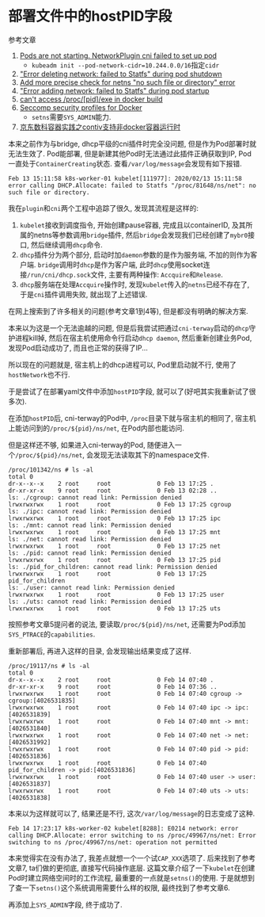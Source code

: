 # 部署文件中的hostPID字段

参考文章

1. [Pods are not starting. NetworkPlugin cni failed to set up pod](https://stackoverflow.com/questions/44305615/pods-are-not-starting-networkplugin-cni-failed-to-set-up-pod)
    - `kubeadm init --pod-network-cidr=10.244.0.0/16`指定`cidr`
2. ["Error deleting network: failed to Statfs" during pod shutdown](https://github.com/kubernetes/kubernetes/issues/57465)
3. [Add more precise check for netns "no such file or directory" error](https://github.com/kubernetes/kubernetes/pull/84157)
4. ["Error adding network: failed to Statfs" during pod startup](https://github.com/kubernetes/kubernetes/issues/72044)
5. [can't access /proc/[pid]/exe in docker build](https://github.com/moby/moby/issues/7147)
6. [Seccomp security profiles for Docker](https://docs.docker.com/engine/security/seccomp/)
    - `setns`需要`SYS_ADMIN`能力.
7. [京东数科容器实践之contiv支持非docker容器运行时](https://www.kubernetes.org.cn/5345.html)

本来之前作为与bridge, dhcp平级的cni插件时完全没问题, 但是作为Pod部署时就无法生效了. Pod能部署, 但是新建其他Pod时无法通过此插件正确获取到IP, Pod一直处于`ContainerCreating`状态. 查看`/var/log/message`会发现有如下报错.

```
Feb 13 15:11:58 k8s-worker-01 kubelet[111977]: 2020/02/13 15:11:58 error calling DHCP.Allocate: failed to Statfs "/proc/81648/ns/net": no such file or directory.
```

我在`plugin`和`cni`两个工程中追踪了很久, 发现其流程是这样的:

1. `kubelet`接收到调度指令, 开始创建pause容器, 完成且以containerID, 及其所属的netns等参数调用`bridge`插件, 然后`bridge`会发现我们已经创建了`mybr0`接口, 然后继续调用`dhcp`命令.
2. `dhcp`插件分为两个部分, 启动时加`daemon`参数的是作为服务端, 不加的则作为客户端. `bridge`调用时`dhcp`是作为客户端, 此时`dhcp`使用socket连接`/run/cni/dhcp.sock`文件, 主要有两种操作: `Accquire`和`Release`.
3. `dhcp`服务端在处理`Accquire`操作时, 发现`kubelet`传入的`netns`已经不存在了, 于是`cni`插件调用失败, 就出现了上述错误.

在网上搜索到了许多相关的问题(参考文章1到4等), 但是都没有明确的解决方案.

本来以为这是一个无法逾越的问题, 但是后我尝试把通过`cni-terway`启动的`dhcp`守护进程kill掉, 然后在宿主机使用命令行启动`dhcp daemon`, 然后重新创建业务Pod, 发现Pod启动成功了, 而且也正常的获得了IP...

所以现在的问题就是, 宿主机上的dhcp进程可以, Pod里启动就不行, 使用了`hostNetwork`也不行.

于是尝试了在部署yaml文件中添加`hostPID`字段, 就可以了(好吧其实我重新试了很多次).

在添加`hostPID`后, cni-terway的Pod中, `/proc`目录下就与宿主机的相同了, 宿主机上能访问到的`/proc/${pid}/ns/net`, 在Pod内部也能访问.

但是这样还不够, 如果进入cni-terway的Pod, 随便进入一个`/proc/${pid}/ns/net`, 会发现无法读取其下的namespace文件.

```console
/proc/101342/ns # ls -al
total 0
dr-x--x--x    2 root     root             0 Feb 13 17:25 .
dr-xr-xr-x    9 root     root             0 Feb 13 02:28 ..
ls: ./cgroup: cannot read link: Permission denied
lrwxrwxrwx    1 root     root             0 Feb 13 17:25 cgroup
ls: ./ipc: cannot read link: Permission denied
lrwxrwxrwx    1 root     root             0 Feb 13 17:25 ipc
ls: ./mnt: cannot read link: Permission denied
lrwxrwxrwx    1 root     root             0 Feb 13 17:25 mnt
ls: ./net: cannot read link: Permission denied
lrwxrwxrwx    1 root     root             0 Feb 13 17:25 net
ls: ./pid: cannot read link: Permission denied
lrwxrwxrwx    1 root     root             0 Feb 13 17:25 pid
ls: ./pid_for_children: cannot read link: Permission denied
lrwxrwxrwx    1 root     root             0 Feb 13 17:25 pid_for_children
ls: ./user: cannot read link: Permission denied
lrwxrwxrwx    1 root     root             0 Feb 13 17:25 user
ls: ./uts: cannot read link: Permission denied
lrwxrwxrwx    1 root     root             0 Feb 13 17:25 uts
```

按照参考文章5提问者的说法, 要读取`/proc/${pid}/ns/net`, 还需要为Pod添加`SYS_PTRACE`的`capabilities`. 

重新部署后, 再进入这样的目录, 会发现输出结果变成了这样.

```console
/proc/19117/ns # ls -al
total 0
dr-x--x--x    2 root     root             0 Feb 14 07:40 .
dr-xr-xr-x    9 root     root             0 Feb 14 07:36 ..
lrwxrwxrwx    1 root     root             0 Feb 14 07:40 cgroup -> cgroup:[4026531835]
lrwxrwxrwx    1 root     root             0 Feb 14 07:40 ipc -> ipc:[4026531839]
lrwxrwxrwx    1 root     root             0 Feb 14 07:40 mnt -> mnt:[4026531840]
lrwxrwxrwx    1 root     root             0 Feb 14 07:40 net -> net:[4026531992]
lrwxrwxrwx    1 root     root             0 Feb 14 07:40 pid -> pid:[4026531836]
lrwxrwxrwx    1 root     root             0 Feb 14 07:40 pid_for_children -> pid:[4026531836]
lrwxrwxrwx    1 root     root             0 Feb 14 07:40 user -> user:[4026531837]
lrwxrwxrwx    1 root     root             0 Feb 14 07:40 uts -> uts:[4026531838]
```

本来以为这样就可以了, 结果还是不行, 这次`/var/log/message`的日志变成了这种.

```
Feb 14 17:23:17 k8s-worker-02 kubelet[8288]: E0214 network: error calling DHCP.Allocate: error switching to ns /proc/49967/ns/net: Error switching to ns /proc/49967/ns/net: operation not permitted
```

本来觉得实在没有办法了, 我差点就想一个一个试`CAP_XXX`选项了. 后来找到了参考文章7, ta们做的更彻底, 直接写代码操作底层. 这篇文章介绍了一下`kubelet`在创建Pod时建立网络空间时的工作流程, 最重要的一点就是`setns()`的使用. 于是就想到了查一下`setns()`这个系统调用需要什么样的权限, 最终找到了参考文章6.

再添加上`SYS_ADMIN`字段, 终于成功了.
